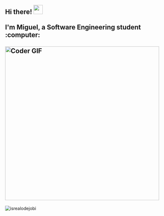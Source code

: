 <h2 align="left">
 <abc>
  <br>Hi there! <img src="https://user-images.githubusercontent.com/42378118/110234147-e3259600-7f4e-11eb-95be-0c4047144dea.gif" width="30"><br>
  <br> I'm Miguel, a Software Engineering student :computer:<br>
  <br>
    <img src="https://media.giphy.com/media/SWoSkN6DxTszqIKEqv/giphy.gif" alt="Coder GIF" width="500">
 </abc>
</h2> 
<p>
<p align="left"> <img src="https://komarev.com/ghpvc/?username=MGP-71&label=Profile%20views&color=0e75b6&style=flat" alt="isrealodejobi" />
</p>
